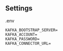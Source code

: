 
## Settings

.env

```
KAFKA_BOOTSTRAP_SERVER=
KAFKA_ACCOUNT=
KAFKA_PASSWORD=
KAFKA_CONNECTOR_URL=
```